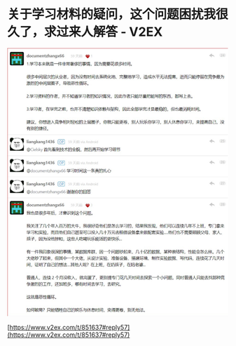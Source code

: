 # 关于学习材料的疑问，这个问题困扰我很久了，求过来人解答 - V2EX
![](https://github.com/gkeo/img/blob/main/2022/07/2022-7-7%2014-33-45/41508958-13a1-4eb1-b77c-8f255f517ba6.png?raw=true)

 [https://www.v2ex.com/t/851637#reply57](https://www.v2ex.com/t/851637#reply57)
